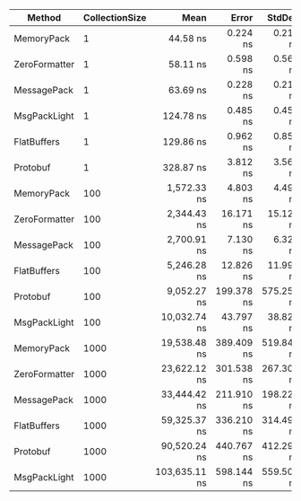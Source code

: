 ﻿| Method        | CollectionSize |          Mean |      Error |     StdDev |     StdErr |        Median |           Min |            Q1 |            Q3 |           Max |         Op/s |    Gen0 |   Gen1 | Allocated |
|---------------|----------------|--------------:|-----------:|-----------:|-----------:|--------------:|--------------:|--------------:|--------------:|--------------:|-------------:|--------:|-------:|----------:|
| MemoryPack    | 1              |      44.58 ns |   0.224 ns |   0.210 ns |   0.054 ns |      44.62 ns |      44.17 ns |      44.46 ns |      44.75 ns |      44.87 ns | 22,431,215.9 |  0.0044 |      - |      56 B |
| ZeroFormatter | 1              |      58.11 ns |   0.598 ns |   0.560 ns |   0.144 ns |      58.31 ns |      56.79 ns |      58.07 ns |      58.42 ns |      58.76 ns | 17,208,883.3 |  0.0924 | 0.0004 |    1160 B |
| MessagePack   | 1              |      63.69 ns |   0.228 ns |   0.213 ns |   0.055 ns |      63.71 ns |      63.28 ns |      63.57 ns |      63.83 ns |      64.05 ns | 15,701,404.5 |  0.0063 |      - |      80 B |
| MsgPackLight  | 1              |     124.78 ns |   0.485 ns |   0.454 ns |   0.117 ns |     124.85 ns |     123.82 ns |     124.53 ns |     125.07 ns |     125.45 ns |  8,013,784.1 |  0.0508 |      - |     640 B |
| FlatBuffers   | 1              |     129.86 ns |   0.962 ns |   0.853 ns |   0.228 ns |     129.73 ns |     128.21 ns |     129.42 ns |     130.46 ns |     131.54 ns |  7,700,893.6 |  0.1173 | 0.0005 |    1472 B |
| Protobuf      | 1              |     328.87 ns |   3.812 ns |   3.566 ns |   0.921 ns |     329.82 ns |     320.74 ns |     328.62 ns |     330.83 ns |     333.26 ns |  3,040,721.5 |  0.0896 |      - |    1128 B |
| MemoryPack    | 100            |   1,572.33 ns |   4.803 ns |   4.492 ns |   1.160 ns |   1,572.38 ns |   1,564.70 ns |   1,570.30 ns |   1,575.31 ns |   1,579.76 ns |    635,999.2 |  0.2213 |      - |    2800 B |
| ZeroFormatter | 100            |   2,344.43 ns |  16.171 ns |  15.126 ns |   3.906 ns |   2,347.97 ns |   2,295.52 ns |   2,340.96 ns |   2,353.51 ns |   2,357.45 ns |    426,543.7 |  1.6060 |      - |   20160 B |
| MessagePack   | 100            |   2,700.91 ns |   7.130 ns |   6.321 ns |   1.689 ns |   2,701.28 ns |   2,689.82 ns |   2,697.22 ns |   2,704.02 ns |   2,713.53 ns |    370,245.9 |  0.3967 |      - |    4992 B |
| FlatBuffers   | 100            |   5,246.28 ns |  12.826 ns |  11.998 ns |   3.098 ns |   5,249.28 ns |   5,223.08 ns |   5,240.03 ns |   5,252.23 ns |   5,266.39 ns |    190,611.2 |  0.8774 | 0.0076 |   11024 B |
| Protobuf      | 100            |   9,052.27 ns | 199.378 ns | 575.252 ns |  58.711 ns |   8,699.98 ns |   8,593.52 ns |   8,654.87 ns |   9,385.34 ns |  10,333.83 ns |    110,469.5 |  0.7935 |      - |    9968 B |
| MsgPackLight  | 100            |  10,032.74 ns |  43.797 ns |  38.825 ns |  10.376 ns |  10,025.51 ns |   9,942.26 ns |  10,019.75 ns |  10,048.93 ns |  10,107.63 ns |     99,673.7 |  2.8534 | 0.0916 |   35904 B |
| MemoryPack    | 1000           |  19,538.48 ns | 389.409 ns | 519.849 ns | 103.970 ns |  19,471.45 ns |  18,801.87 ns |  19,053.11 ns |  20,007.16 ns |  20,259.29 ns |     51,181.1 |  2.1667 |      - |   27616 B |
| ZeroFormatter | 1000           |  23,622.12 ns | 301.538 ns | 267.305 ns |  71.440 ns |  23,688.51 ns |  23,062.27 ns |  23,617.64 ns |  23,816.04 ns |  23,904.07 ns |     42,333.2 | 14.0686 | 0.0305 |  176880 B |
| MessagePack   | 1000           |  33,444.42 ns | 211.910 ns | 198.221 ns |  51.180 ns |  33,464.34 ns |  33,103.47 ns |  33,312.68 ns |  33,584.00 ns |  33,802.72 ns |     29,900.4 |  3.9063 |      - |   49464 B |
| FlatBuffers   | 1000           |  59,325.37 ns | 336.210 ns | 314.491 ns |  81.201 ns |  59,400.20 ns |  58,758.19 ns |  59,233.49 ns |  59,539.80 ns |  59,741.61 ns |     16,856.2 | 13.0615 | 2.1362 |  164544 B |
| Protobuf      | 1000           |  90,520.24 ns | 440.767 ns | 412.294 ns | 106.454 ns |  90,579.55 ns |  89,643.73 ns |  90,301.12 ns |  90,854.19 ns |  91,016.56 ns |     11,047.3 |  7.2021 | 0.7324 |   91496 B |
| MsgPackLight  | 1000           | 103,635.11 ns | 598.144 ns | 559.504 ns | 144.463 ns | 103,534.95 ns | 102,697.17 ns | 103,365.34 ns | 103,971.48 ns | 104,603.63 ns |      9,649.2 | 25.7568 | 4.2725 |  325456 B |